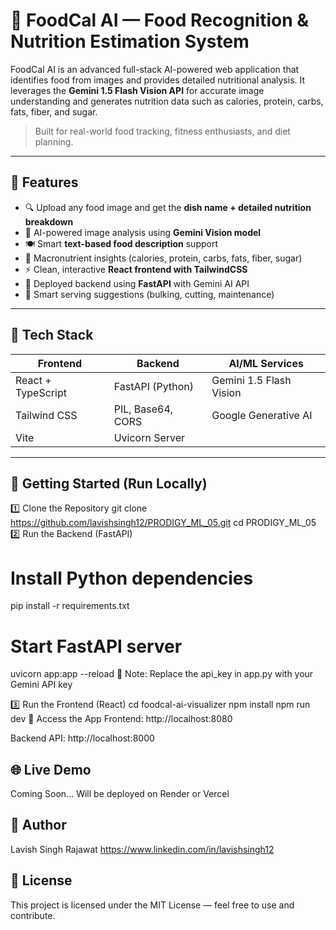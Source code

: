 # 🥗 FoodCal AI — Food Recognition & Nutrition Estimation System

FoodCal AI is an advanced full-stack AI-powered web application that identifies food from images and provides detailed nutritional analysis. It leverages the **Gemini 1.5 Flash Vision API** for accurate image understanding and generates nutrition data such as calories, protein, carbs, fats, fiber, and sugar.

> Built for real-world food tracking, fitness enthusiasts, and diet planning.

---

## 🌟 Features

- 🔍 Upload any food image and get the **dish name + detailed nutrition breakdown**
- 🧠 AI-powered image analysis using **Gemini Vision model**
- 🍽 Smart **text-based food description** support
- 🧮 Macronutrient insights (calories, protein, carbs, fats, fiber, sugar)
- ⚡ Clean, interactive **React frontend with TailwindCSS**
- 🔗 Deployed backend using **FastAPI** with Gemini AI API
- 📝 Smart serving suggestions (bulking, cutting, maintenance)

---

## 🧱 Tech Stack

| Frontend                 | Backend             | AI/ML Services           |
|--------------------------|---------------------|--------------------------|
| React + TypeScript       | FastAPI (Python)    | Gemini 1.5 Flash Vision  |
| Tailwind CSS             | PIL, Base64, CORS   | Google Generative AI     |
| Vite                     | Uvicorn Server      |                          |

---

## 🚀 Getting Started (Run Locally)
1️⃣ Clone the Repository
git clone https://github.com/lavishsingh12/PRODIGY_ML_05.git
cd PRODIGY_ML_05
2️⃣ Run the Backend (FastAPI)
# Install Python dependencies
pip install -r requirements.txt

# Start FastAPI server
uvicorn app:app --reload
📌 Note: Replace the api_key in app.py with your Gemini API key

3️⃣ Run the Frontend (React)
cd foodcal-ai-visualizer
npm install
npm run dev
🔗 Access the App
Frontend: http://localhost:8080

Backend API: http://localhost:8000

## 🌐 Live Demo
Coming Soon...
Will be deployed on Render or Vercel

## 👤 Author
Lavish Singh Rajawat
https://www.linkedin.com/in/lavishsingh12

## 📜 License
This project is licensed under the MIT License — feel free to use and contribute.
